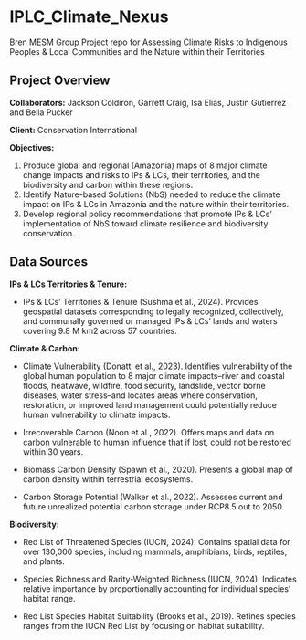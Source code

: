 # IPLC_Climate_Nexus
Bren MESM Group Project repo for Assessing Climate Risks to Indigenous Peoples & Local Communities and the Nature within their Territories

## Project Overview

**Collaborators:** Jackson Coldiron, Garrett Craig, Isa Elias, Justin Gutierrez and Bella Pucker

**Client:** Conservation International

**Objectives:**
  1) Produce global and regional (Amazonia) maps of 8 major climate change impacts and risks to IPs &
     LCs, their territories, and the biodiversity and carbon within these regions.
  2) Identify Nature-based Solutions (NbS) needed to reduce the climate impact on IPs & LCs in
     Amazonia and the nature within their territories.
  3) Develop regional policy recommendations that promote IPs & LCs’ implementation of NbS toward
     climate resilience and biodiversity conservation.

## Data Sources

**IPs & LCs Territories & Tenure:**

- IPs & LCs’ Territories & Tenure (Sushma et al., 2024). Provides geospatial datasets corresponding to
legally recognized, collectively, and communally governed or managed IPs & LCs’ lands and waters
covering 9.8 M km2 across 57 countries.

**Climate & Carbon:**

- Climate Vulnerability (Donatti et al., 2023). Identifies vulnerability of the global human population
to 8 major climate impacts–river and coastal floods, heatwave, wildfire, food security, landslide,
vector borne diseases, water stress–and locates areas where conservation, restoration, or improved
land management could potentially reduce human vulnerability to climate impacts.

- Irrecoverable Carbon (Noon et al., 2022). Offers maps and data on carbon vulnerable to human
influence that if lost, could not be restored within 30 years.

- Biomass Carbon Density (Spawn et al., 2020). Presents a global map of carbon density within
terrestrial ecosystems.

- Carbon Storage Potential (Walker et al., 2022). Assesses current and future unrealized potential
carbon storage under RCP8.5 out to 2050.

**Biodiversity:**

- Red List of Threatened Species (IUCN, 2024). Contains spatial data for over 130,000 species,
including mammals, amphibians, birds, reptiles, and plants.

- Species Richness and Rarity-Weighted Richness (IUCN, 2024). Indicates relative importance by
proportionally accounting for individual species’ habitat range.

- Red List Species Habitat Suitability (Brooks et al., 2019). Refines species ranges from the IUCN Red
List by focusing on habitat suitability.
